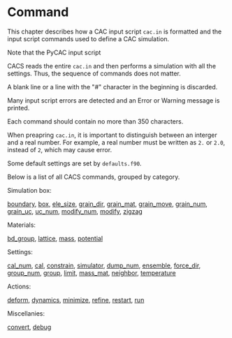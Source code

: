 # Command

This chapter describes how a CAC input script `cac.in` is formatted and the input script commands used to define a CAC simulation.

Note that the PyCAC input script 

CACS reads the entire `cac.in` and then performs a simulation with all the settings. Thus, the sequence of commands does not matter.

A blank line or a line with the "\#" character in the beginning is discarded.

Many input script errors are detected and an Error or Warning message is printed.

Each command should contain no more than 350 characters.

When preapring `cac.in`, it is important to distinguish between an interger and a real number. For example, a real number must be written as `2.` or `2.0`, instead of `2`, which may cause error.

Some default settings are set by `defaults.f90`.

Below is a list of all CACS commands, grouped by category.

Simulation box:

[boundary](boundary.md), [box](box.md), [ele\_size](ele_size.md), [grain\_dir](grain_dir.md), [grain\_mat](grain_mat.md), [grain\_move](grain_move.md), [grain\_num](grain_num.md), [grain\_uc](grain_uc.md), [uc\_num](uc_num.md), [modify\_num](modify_num.md), [modify](modify.md), [zigzag](zigzag.md)

Materials:

[bd\_group](bd_group.md), [lattice](lattice.md), [mass](mass.md), [potential](potential.md)

Settings:

[cal\_num](cal_num.md), [cal](cal.md), [constrain](constrain.md), [simulator](simulator.md), [dump\_num](dump_num.md), [ensemble](ensemble.md), [force\_dir](force_dir.md), [group\_num](group_num.md), [group](group.md), [limit](limit.md), [mass\_mat](mass_mat.md), [neighbor](neighbor.md), [temperature](temperature.md)

Actions:

[deform](deform.md), [dynamics](dynamics.md), [minimize](minimize.md), [refine](refine.md), [restart](restart.md), [run](run.md)

Miscellanies:

[convert](convert.md), [debug](debug.md)

